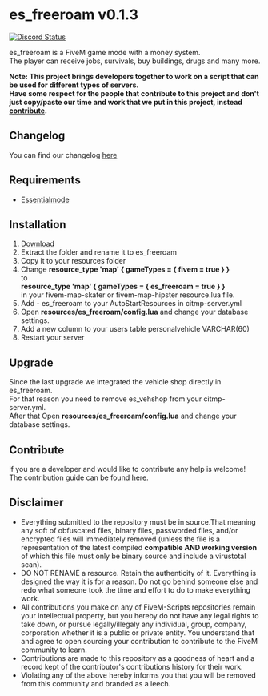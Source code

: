 # es_freeroam v0.1.3
<a href="https://discord.gg/eNJraMf"><img alt="Discord Status" src="https://discordapp.com/api/guilds/285462938691567627/widget.png"></a>

es_freeroam is a FiveM game mode with a money system.  
The player can receive jobs, survivals, buy buildings, drugs and many more.

 **Note:
This project brings developers together to work on a script that can be used for different types of servers.  
Have some respect for the people that contribute to this project and don't just copy/paste our time and work that we put in this project, instead [contribute](CONTRIBUTING.MD).**

## Changelog
You can find our changelog [here](CHANGELOG.md)

## Requirements
- [Essentialmode](https://github.com/kanersps/fivem-essentialmode)

## Installation
1. [Download](https://github.com/FiveM-Scripts/es_freeroam/archive/master.zip)
2. Extract the folder and rename it to es_freeroam
3. Copy it to your resources folder
4. Change **resource_type 'map' { gameTypes = { fivem = true } }**   
to    
**resource_type 'map' { gameTypes = { es_freeroam = true } }**  
in your fivem-map-skater or fivem-map-hipster resource.lua file.
5. Add - es_freeroam to your AutoStartResources in citmp-server.yml
6. Open **resources/es_freeroam/config.lua** and change your database settings.
7. Add a new column to your users table personalvehicle VARCHAR(60)
8. Restart your server

## Upgrade
Since the last upgrade we integrated the vehicle shop directly in es_freeroam.   
For that reason you need to remove es_vehshop from your citmp-server.yml.   
After that Open **resources/es_freeroam/config.lua** and change your database settings.   

## Contribute
if you are a developer and  would like to contribute any help is welcome!   
The contribution guide can be found [here](CONTRIBUTING.MD).

## Disclaimer
- Everything submitted to the repository must be in source.That meaning any soft of obfuscated files, binary files, passworded files, and/or encrypted files will immediately removed (unless the file is a representation of the latest compiled **compatible AND working version** of which this file must only be binary source and include a virustotal scan).
- DO NOT RENAME a resource. Retain the authenticity of it. Everything is designed the way it is for a reason. Do not go behind someone else and redo what someone took the time and effort to do to make everything work.
- All contributions you make on any of FiveM-Scripts repositories remain your intellectual property, but you hereby do not have any legal rights to take down, or pursue legally/illegaly any individual, group, company, corporation whether it is a public or private entity. You understand that and agree to open sourcing your contribution to contribute to the FiveM community to learn.
- Contributions are made to this repository as a goodness of heart and a record kept of the contributor's contributions history for their work.
- Violating any of the above hereby informs you that you will be removed from this community and branded as a leech.

